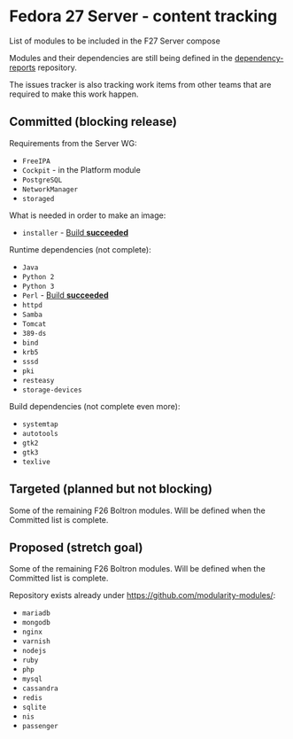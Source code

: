 # Fedora 27 Server - content tracking

List of modules to be included in the F27 Server compose

Modules and their dependencies are still being defined in the [dependency-reports](https://github.com/fedora-modularity/dependency-report) repository.

The issues tracker is also tracking work items from other teams that are required to make this work happen.

## Committed (blocking release)

Requirements from the Server WG:
* `FreeIPA`
* `Cockpit` - in the Platform module
* `PostgreSQL`
* `NetworkManager`
* `storaged`

What is needed in order to make an image:
* `installer` - [Build **succeeded**](https://mbs.fedoraproject.org/module-build-service/1/module-builds/816)

Runtime dependencies (not complete):
* `Java`
* `Python 2`
* `Python 3`
* `Perl` - [Build **succeeded**](https://koji.fedoraproject.org/koji/packages?tagID=1964)
* `httpd`
* `Samba`
* `Tomcat`
* `389-ds`
* `bind`
* `krb5`
* `sssd`
* `pki`
* `resteasy`
* `storage-devices`

Build dependencies (not complete even more):
* `systemtap`
* `autotools`
* `gtk2`
* `gtk3`
* `texlive`

## Targeted (planned but not blocking)

Some of the remaining F26 Boltron modules. Will be defined when the Committed list is complete.

## Proposed (stretch goal)

Some of the remaining F26 Boltron modules. Will be defined when the Committed list is complete.

Repository exists already under https://github.com/modularity-modules/:
* `mariadb`
* `mongodb`
* `nginx`
* `varnish`
* `nodejs`
* `ruby`
* `php`
* `mysql`
* `cassandra`
* `redis`
* `sqlite`
* `nis`
* `passenger`
